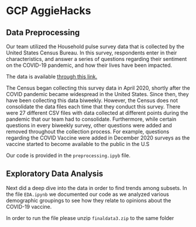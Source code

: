 # GCP AggieHacks

## Data Preprocessing
Our team utilized the Household pulse survey data that is collected by the United States Census Bureau. In this survey, respondents enter in their characteristics, and answer a series of questions regarding their sentiment on the COVID-19 pandemic, and how their lives have been impacted.

The data is available 
[through this link.](https://www.census.gov/programs-surveys/household-pulse-survey/datasets.html)

The Census began collecting this survey data in April 2020, shortly after the COVID pandemic became widespread in the United States. Since then, they have been collecting this data biweekly. However, the Census does not consolidate the data files each time that they conduct this survey. There were 27 different CSV files with data collected at different points during the pandemic that our team had to consolidate. Furthermore, while certain questions in every biweekly survey, other questions were added and removed throughout the collection process. For example, questions regarding the COVID Vaccine were added in December 2020 surveys as the vaccine started to become available to the public in the U.S

Our code is provided in the `preprocessing.ipyb` file.

## Exploratory Data Analysis

Next did a deep dive into the data in order to find trends among subsets. In the file `EDA.ipynb` we documented our code as we analyzed various demographic groupings to see how they relate to opinions about the COVID-19 vaccine. 

In order to run the file please unzip `finaldata3.zip` to the same folder
